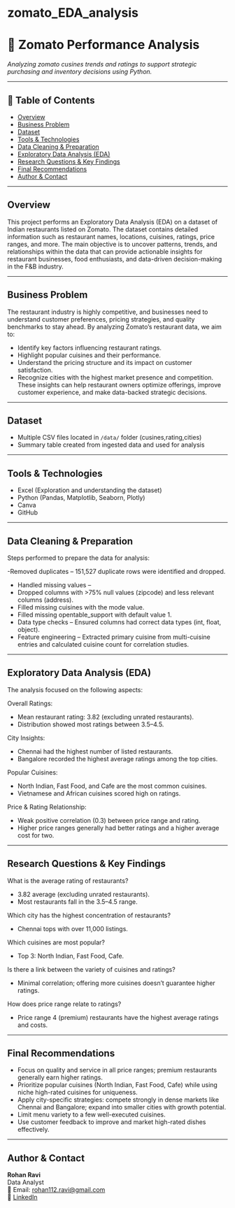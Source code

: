 # zomato_EDA_analysis


# 🧾 Zomato Performance Analysis 

_Analyzing zomato cusines trends and ratings to support strategic purchasing and inventory decisions using Python._

---

## 📌 Table of Contents
- <a href="#overview">Overview</a>
- <a href="#business-problem">Business Problem</a>
- <a href="#dataset">Dataset</a>
- <a href="#tools--technologies">Tools & Technologies</a>
- <a href="#data-cleaning--preparation">Data Cleaning & Preparation</a>
- <a href="#exploratory-data-analysis-eda">Exploratory Data Analysis (EDA)</a>
- <a href="#research-questions--key-findings">Research Questions & Key Findings</a>
- <a href="#final-recommendations">Final Recommendations</a>
- <a href="#author--contact">Author & Contact</a>

---
<h2><a class="anchor" id="overview"></a>Overview</h2>

This project performs an Exploratory Data Analysis (EDA) on a dataset of Indian restaurants listed on Zomato. The dataset contains detailed information such as restaurant names, locations, cuisines, ratings, price ranges, and more. The main objective is to uncover patterns, trends, and relationships within the data that can provide actionable insights for restaurant businesses, food enthusiasts, and data-driven decision-making in the F&B industry.

---
<h2><a class="anchor" id="business-problem"></a>Business Problem</h2>

The restaurant industry is highly competitive, and businesses need to understand customer preferences, pricing strategies, and quality benchmarks to stay ahead. By analyzing Zomato’s restaurant data, we aim to:

- Identify key factors influencing restaurant ratings.
- Highlight popular cuisines and their performance.
- Understand the pricing structure and its impact on customer satisfaction.
- Recognize cities with the highest market presence and competition.
These insights can help restaurant owners optimize offerings, improve customer experience, and make data-backed strategic decisions.

---
<h2><a class="anchor" id="dataset"></a>Dataset</h2>

- Multiple CSV files located in `/data/` folder (cusines,rating,cities)
- Summary table created from ingested data and used for analysis

---

<h2><a class="anchor" id="tools--technologies"></a>Tools & Technologies</h2>

- Excel (Exploration and understanding the dataset)
- Python (Pandas, Matplotlib, Seaborn, Plotly)
- Canva
- GitHub

---
<h2><a class="anchor" id="data-cleaning--preparation"></a>Data Cleaning & Preparation</h2>

Steps performed to prepare the data for analysis:

-Removed duplicates – 151,527 duplicate rows were identified and dropped.
- Handled missing values –
- Dropped columns with >75% null values (zipcode) and less relevant columns (address).
- Filled missing cuisines with the mode value.
- Filled missing opentable_support with default value 1.
- Data type checks – Ensured columns had correct data types (int, float, object).
- Feature engineering – Extracted primary cuisine from multi-cuisine entries and calculated cuisine count for correlation studies.

---
<h2><a class="anchor" id="exploratory-data-analysis-eda"></a>Exploratory Data Analysis (EDA)</h2>

The analysis focused on the following aspects:

Overall Ratings:
- Mean restaurant rating: 3.82 (excluding unrated restaurants).
- Distribution showed most ratings between 3.5–4.5.

City Insights:
- Chennai had the highest number of listed restaurants.
- Bangalore recorded the highest average ratings among the top cities.

Popular Cuisines:
- North Indian, Fast Food, and Cafe are the most common cuisines.
- Vietnamese and African cuisines scored high on ratings.

Price & Rating Relationship:
- Weak positive correlation (0.3) between price range and rating.
- Higher price ranges generally had better ratings and a higher average cost for two.

---
<h2><a class="anchor" id="research-questions--key-findings"></a>Research Questions & Key Findings</h2>

What is the average rating of restaurants?
- 3.82 average (excluding unrated restaurants).
- Most restaurants fall in the 3.5–4.5 range.

Which city has the highest concentration of restaurants?
- Chennai tops with over 11,000 listings.

Which cuisines are most popular?
- Top 3: North Indian, Fast Food, Cafe.

Is there a link between the variety of cuisines and ratings?
- Minimal correlation; offering more cuisines doesn’t guarantee higher ratings.

How does price range relate to ratings?
- Price range 4 (premium) restaurants have the highest average ratings and costs.

---
<h2><a class="anchor" id="final-recommendations"></a>Final Recommendations</h2>

- Focus on quality and service in all price ranges; premium restaurants generally earn higher ratings.
- Prioritize popular cuisines (North Indian, Fast Food, Cafe) while using niche high-rated cuisines for uniqueness.
- Apply city-specific strategies: compete strongly in dense markets like Chennai and Bangalore; expand into smaller cities with growth potential.
- Limit menu variety to a few well-executed cuisines.
- Use customer feedback to improve and market high-rated dishes effectively.

---
<h2><a class="anchor" id="author--contact"></a>Author & Contact</h2>

**Rohan Ravi**  
Data Analyst  
📧 Email: rohan112.ravi@gmail.com  
🔗 [LinkedIn](https://www.linkedin.com/in/rohnravii/)  
